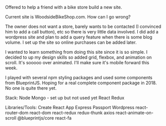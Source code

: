 Offered to help a friend with a bike store build a new site.

Current site is WoodsideBikeShop.com.  How can I go wrong?

The owner does not want a store, barely wants to be contacted (I convinced him to add a call button), etc so there is very little data involved.  I did add a wordpress site and plan to add a query feature when there is some blog volume.  I set up the site so online purchases can be added later.

I wanted to learn something from doing this site since it is so simple.  I decided to up my design skills so added grid, flexbox, and animation on scroll.  It's sooooo over animated.  I'll make sure it's mobile forward this week.

I played with several npm styling packages and used some components from BlueprintJS. Hoping for a real complete component package in 2018.  No one is quite there yet.

Stack:
Node
Mongo - set up but not used yet
React
Redux

Libraries/Tools:
Create React App
Express
Passport
Wordpress
react-router-dom
react-dom
react-redux
redux-thunk
axios
react-animate-on-scroll
@blueprintjs/core
react-fa


